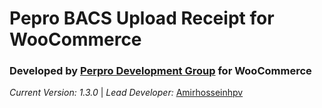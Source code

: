 **Pepro BACS Upload Receipt for WooCommerce**
==========================

### **Developed by** [Perpro Development Group](https://pepro.dev/) for WooCommerce

*Current Version: 1.3.0* \| *Lead Developer:* [Amirhosseinhpv](https://hpv.im/)
